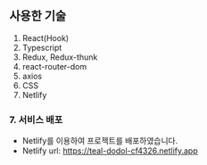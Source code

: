 ## 사용한 기술

1. React(Hook)
2. Typescript
3. Redux, Redux-thunk
4. react-router-dom
5. axios
6. CSS
7. Netlify

### 7. 서비스 배포
* Netlify를 이용하여 프로젝트를 배포하였습니다.
* Netlify url: https://teal-dodol-cf4326.netlify.app





